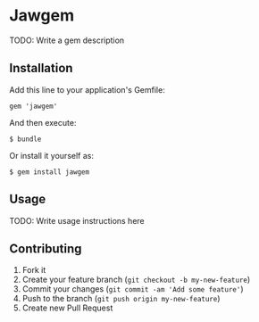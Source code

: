 # Jawgem

TODO: Write a gem description

## Installation

Add this line to your application's Gemfile:

    gem 'jawgem'

And then execute:

    $ bundle

Or install it yourself as:

    $ gem install jawgem

## Usage

TODO: Write usage instructions here

## Contributing

1. Fork it
2. Create your feature branch (`git checkout -b my-new-feature`)
3. Commit your changes (`git commit -am 'Add some feature'`)
4. Push to the branch (`git push origin my-new-feature`)
5. Create new Pull Request
